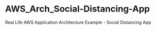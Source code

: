 # AWS_Arch_Social-Distancing-App
Real Life AWS Application Architecture Example - Social Distancing App
